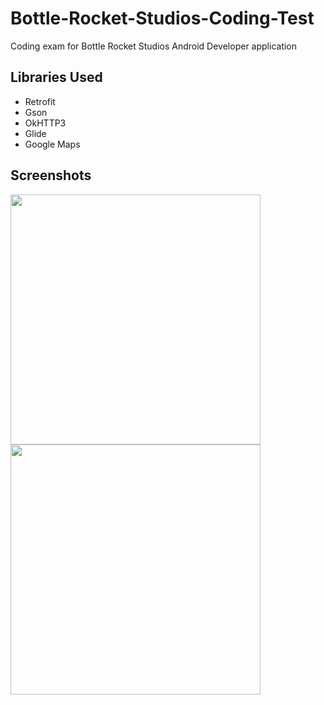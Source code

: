 # Bottle-Rocket-Studios-Coding-Test
Coding exam for Bottle Rocket Studios Android Developer application

## Libraries Used
* Retrofit
* Gson
* OkHTTP3
* Glide
* Google Maps

## Screenshots
<img src="/Screenshots/Screenshot_2019-06-03-19-12-25.png" width="400">
<img src="/Screenshots/Screenshot_2019-06-03-19-12-37.png" width="400">
